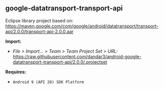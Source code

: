 ## google-datatransport-transport-api

Eclipse library project based on:<br/>
https://maven.google.com/com/google/android/datatransport/transport-api/2.0.0/transport-api-2.0.0.aar

**Import:**
- _File > Import... > Team > Team Project Set > URL:_<br/>
  https://raw.githubusercontent.com/dandar3/android-google-datatransport-transport-api/2.0.0/.projectset

**Requires:**
- `Android 9 (API 28) SDK Platform`